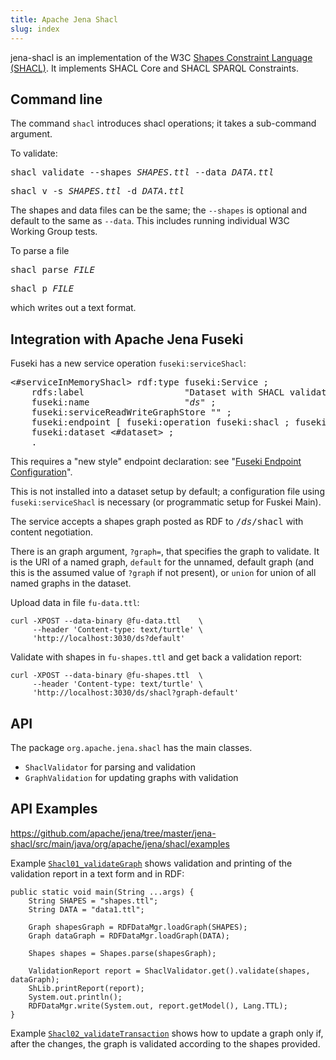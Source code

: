 ```yaml
---
title: Apache Jena Shacl
slug: index
---
```


jena-shacl is an implementation of the 
W3C [Shapes Constraint Language (SHACL)](https://www.w3.org/TR/shacl/).
It implements SHACL Core and SHACL SPARQL Constraints.

## Command line

The command `shacl` introduces shacl operations; it takes a sub-command
argument. 

To validate:

<pre>shacl validate --shapes <i>SHAPES.ttl</i> --data <i>DATA.ttl</i></pre>
<pre>shacl v -s <i>SHAPES.ttl</i> -d <i>DATA.ttl</i></pre>

The shapes and data files can be the same; the `--shapes` is optional and
default to the same as `--data`.  This includes running individual W3C Working
Group tests.

To parse a file

<pre>shacl parse <i>FILE</i></pre>
<pre>shacl p <i>FILE</i></pre>

which writes out a text format.

## Integration with Apache Jena Fuseki

Fuseki has a new service operation `fuseki:serviceShacl`:

<pre>
&lt;#serviceInMemoryShacl&gt; rdf:type fuseki:Service ;
    rdfs:label                   "Dataset with SHACL validation" ;
    fuseki:name                  "<i>ds</i>" ;
    fuseki:serviceReadWriteGraphStore "" ;
    fuseki:endpoint [ fuseki:operation fuseki:shacl ; fuseki:name "shacl" ] ;
    fuseki:dataset &lt;#dataset&gt; ;
    .
</pre>

This requires a "new style" endpoint declaration:  see
"[Fuseki Endpoint Configuration](/documentation/fuseki2/fuseki-config-endpoint.html)".

This is not installed into a dataset setup by default; a configuration file using
`fuseki:serviceShacl` is necessary (or programmatic setup for Fuskei Main).

The service accepts a shapes graph posted as RDF to <tt>/<i>ds</i>/shacl</tt> with
content negotiation.

There is an graph argument, `?graph=`, that specifies the graph to validate. It
is the URI of a named graph, `default` for the unnamed, default graph (and
this is the assumed value of `?graph` if not present), or `union` for union of
all named graphs in the dataset.

Upload data in file `fu-data.ttl`:

    curl -XPOST --data-binary @fu-data.ttl    \  
         --header 'Content-type: text/turtle' \  
         'http://localhost:3030/ds?default'

Validate with shapes in `fu-shapes.ttl` and get back a validation report:

    curl -XPOST --data-binary @fu-shapes.ttl  \  
         --header 'Content-type: text/turtle' \  
         'http://localhost:3030/ds/shacl?graph-default'

## API

The package `org.apache.jena.shacl` has the main classes.

* `ShaclValidator` for parsing and validation
* `GraphValidation` for updating graphs with validation

## API Examples

https://github.com/apache/jena/tree/master/jena-shacl/src/main/java/org/apache/jena/shacl/examples

Example
[`Shacl01_validateGraph`](
https://github.com/apache/jena/tree/master/jena-shacl/src/main/java/org/apache/jena/shacl/examples/Shacl01_validateGraph.java)
shows validation and printing of the validation report in a text form and in RDF:

    public static void main(String ...args) {
        String SHAPES = "shapes.ttl";
        String DATA = "data1.ttl";

        Graph shapesGraph = RDFDataMgr.loadGraph(SHAPES);
        Graph dataGraph = RDFDataMgr.loadGraph(DATA);

        Shapes shapes = Shapes.parse(shapesGraph);

        ValidationReport report = ShaclValidator.get().validate(shapes, dataGraph);
        ShLib.printReport(report);
        System.out.println();
        RDFDataMgr.write(System.out, report.getModel(), Lang.TTL);
    }

Example
[`Shacl02_validateTransaction`](https://github.com/apache/jena/tree/master/jena-shacl/src/main/java/org/apache/jena/shacl/examples/Shacl02_validateTransaction.java)
shows how to update a graph only if, after the changes, the graph is validated
according to the shapes provided.
